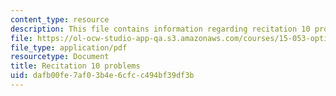 ```yaml
---
content_type: resource
description: This file contains information regarding recitation 10 problems.
file: https://ol-ocw-studio-app-qa.s3.amazonaws.com/courses/15-053-optimization-methods-in-management-science-spring-2013/dafb00fe7af03b4e6cfcc494bf39df3b_MIT15_053S13_rec10.pdf
file_type: application/pdf
resourcetype: Document
title: Recitation 10 problems
uid: dafb00fe-7af0-3b4e-6cfc-c494bf39df3b
---
```

